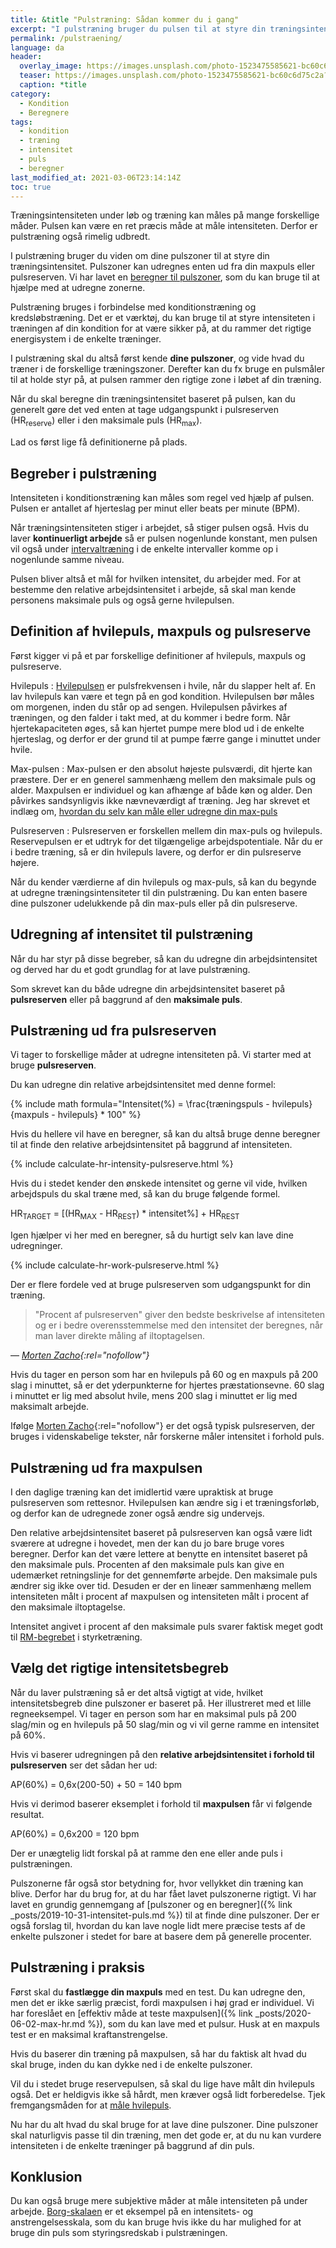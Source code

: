 ```yaml
---
title: &title "Pulstræning: Sådan kommer du i gang"
excerpt: "I pulstræning bruger du pulsen til at styre din træningsintensitet. Du bruger pulszoner enten baseret på din maxpuls eller pulsreserven. Her får du en komplet guide til, hvordan du kan komme i gang med at træne efter pulsen."
permalink: /pulstraening/
language: da
header:
  overlay_image: https://images.unsplash.com/photo-1523475585621-bc60c6d75c2a?ixid=MnwxMjA3fDB8MHxwaG90by1wYWdlfHx8fGVufDB8fHx8&ixlib=rb-1.2.1&auto=format&fit=crop&w=1950&q=80
  teaser: https://images.unsplash.com/photo-1523475585621-bc60c6d75c2a?ixid=MnwxMjA3fDB8MHxwaG90by1wYWdlfHx8fGVufDB8fHx8&ixlib=rb-1.2.1&auto=format&fit=crop&w=400&q=80
  caption: *title
category:
  - Kondition
  - Beregnere
tags:
  - kondition
  - træning
  - intensitet
  - puls
  - beregner
last_modified_at: 2021-03-06T23:14:14Z
toc: true
---
```


Træningsintensiteten under løb og træning kan måles på mange forskellige måder. Pulsen kan være en ret præcis måde at måle intensiteten. Derfor er pulstræning også rimelig udbredt.

I pulstræning bruger du viden om dine pulszoner til at styre din træningsintensitet. Pulszoner kan udregnes enten ud fra din maxpuls eller pulsreserven. Vi har lavet en [beregner til pulszoner](/pulstraening-pulszoner-fra-maxpuls-og-pulsreserve/), som du kan bruge til at hjælpe med at udregne zonerne.

Pulstræning bruges i forbindelse med konditionstræning og kredsløbstræning. Det er et værktøj, du kan bruge til at styre intensiteten i træningen af din kondition for at være sikker på, at du rammer det rigtige energisystem i de enkelte træninger.

I pulstræning skal du altså først kende **dine pulszoner**, og vide hvad du træner i de forskellige træningszoner. Derefter kan du fx bruge en pulsmåler til at holde styr på, at pulsen rammer den rigtige zone i løbet af din træning.

Når du skal beregne din træningsintensitet baseret på pulsen, kan du generelt gøre det ved enten at tage udgangspunkt i pulsreserven (HR<sub>reserve</sub>) eller i den maksimale puls (HR<sub>max</sub>).

Lad os først lige få definitionerne på plads.

## Begreber i pulstræning

Intensiteten i konditionstræning kan måles som regel ved hjælp af pulsen. Pulsen er antallet
af hjerteslag per minut eller beats per minute (BPM).

Når træningsintensiteten stiger i arbejdet, så stiger pulsen også. Hvis du laver **kontinuerligt arbejde** så er pulsen nogenlunde konstant, men pulsen vil også under [intervaltræning](/intervallob-intervaltraening/) i de enkelte intervaller komme op i nogenlunde samme niveau.

Pulsen bliver altså et mål for hvilken intensitet, du arbejder med. For at bestemme den relative arbejdsintensitet i arbejde, så skal man kende personens maksimale puls og også gerne hvilepulsen.

## Definition af hvilepuls, maxpuls og pulsreserve

Først kigger vi på et par forskellige definitioner af hvilepuls, maxpuls og pulsreserve.

Hvilepuls
: [Hvilepulsen](/hvilepuls/) er pulsfrekvensen i hvile, når du slapper helt af. En lav hvilepuls kan være et tegn på en god kondition. Hvilepulsen bør måles om morgenen, inden du står op ad sengen. Hvilepulsen påvirkes af træningen, og den falder i takt med, at du kommer i bedre form. Når hjertekapaciteten øges, så kan hjertet pumpe mere blod ud i de enkelte hjerteslag, og derfor er der grund til at pumpe færre gange i minuttet under hvile.

Max-pulsen
: Max-pulsen er den absolut højeste pulsværdi, dit hjerte kan præstere. Der er en generel sammenhæng mellem den maksimale puls og alder. Maxpulsen er individuel og kan afhænge af både køn og alder. Den påvirkes sandsynligvis ikke nævneværdigt af træning. Jeg har skrevet et indlæg om, [hvordan du selv kan måle eller udregne din max-puls](/test-max-puls/)

Pulsreserven
: Pulsreserven er forskellen mellem din max-puls og hvilepuls. Reservepulsen er et udtryk for det tilgængelige arbejdspotentiale. Når du er i bedre træning, så er din hvilepuls lavere, og derfor er din pulsreserve højere.

Når du kender værdierne af din hvilepuls og max-puls, så kan du begynde at udregne træningsintensiteter til din pulstræning. Du kan enten basere dine pulszoner udelukkende på din max-puls eller på din pulsreserve.

## Udregning af intensitet til pulstræning

Når du har styr på disse begreber, så kan du udregne din arbejdsintensitet og derved har du et godt grundlag for at lave pulstræning.

Som skrevet kan du både udregne din arbejdsintensitet baseret på **pulsreserven** eller på baggrund af den **maksimale puls**.

## Pulstræning ud fra pulsreserven

Vi tager to forskellige måder at udregne intensiteten på. Vi starter med at bruge **pulsreserven**.

Du kan udregne din relative arbejdsintensitet med denne formel:

{% include math formula="Intensitet(%) = \frac{træningspuls - hvilepuls}{maxpuls - hvilepuls} * 100" %}

Hvis du hellere vil have en beregner, så kan du altså bruge denne beregner til at finde den relative arbejdsintensitet på baggrund af intensiteten.

{% include calculate-hr-intensity-pulsreserve.html %}

Hvis du i stedet kender den ønskede intensitet og gerne vil vide, hvilken arbejdspuls du skal træne med, så kan du bruge følgende formel.

HR<sub>TARGET</sub> = [(HR<sub>MAX</sub> - HR<sub>REST</sub>) * intensitet%] + HR<sub>REST</sub>

Igen hjælper vi her med en beregner, så du hurtigt selv kan lave dine udregninger.

{% include calculate-hr-work-pulsreserve.html %}

Der er flere fordele ved at bruge pulsreserven som udgangspunkt for din træning.

> "Procent af pulsreserven" giver den bedste beskrivelse af intensiteten og er i bedre overensstemmelse med den intensitet der beregnes, når man laver direkte måling af iltoptagelsen.

— <cite>[Morten Zacho](http://web.archive.org/web/20110606202421/http://www.motion-online.dk/konditionstraening/vaerktoejer/beregn_din_traeningsintensitet/){:rel="nofollow"}</cite>

Hvis du tager en person som har en hvilepuls på 60 og en maxpuls på 200 slag i minuttet, så er det yderpunkterne for hjertes præstationsevne. 60 slag i minuttet er lig med absolut hvile, mens 200 slag i minuttet er lig med maksimalt arbejde.

Ifølge [Morten Zacho](http://web.archive.org/web/20110606202421/http://www.motion-online.dk/konditionstraening/vaerktoejer/beregn_din_traeningsintensitet/){:rel="nofollow"} er det også typisk pulsreserven, der bruges i videnskabelige tekster, når forskerne måler intensitet i forhold puls.

## Pulstræning ud fra maxpulsen

I den daglige træning kan det imidlertid være upraktisk at bruge pulsreserven som rettesnor. Hvilepulsen kan ændre sig i et træningsforløb, og derfor kan de udregnede zoner også ændre sig undervejs.

Den relative arbejdsintensitet baseret på pulsreserven kan også være lidt sværere at udregne i hovedet, men der kan du jo bare bruge vores beregner. Derfor kan det være lettere at benytte en intensitet baseret på den maksimale puls. Procenten af den maksimale puls kan give en udemærket retningslinje for det gennemførte arbejde. Den maksimale puls ændrer sig ikke over tid. Desuden er der en lineær sammenhæng mellem intensiteten målt i procent af maxpulsen og intensiteten målt i procent af den maksimale iltoptagelse.

Intensitet angivet i procent af den maksimale puls svarer faktisk meget godt til [RM-begrebet](/rm-beregner/) i styrketræning.

## Vælg det rigtige intensitetsbegreb

Når du laver pulstræning så er det altså vigtigt at vide, hvilket intensitetsbegreb dine pulszoner er baseret på. Her illustreret med et lille regneeksempel. Vi tager en person som har en maksimal puls på 200 slag/min og en hvilepuls på 50 slag/min og vi vil gerne ramme en intensitet på 60%.

Hvis vi baserer udregningen på den **relative arbejdsintensitet i forhold til pulsreserven** ser det sådan her ud:

AP(60%) = 0,6x(200-50) + 50 = 140 bpm

Hvis vi derimod baserer eksemplet i forhold til **maxpulsen** får vi følgende resultat.

AP(60%) = 0,6x200 = 120 bpm

Der er unægtelig lidt forskal på at ramme den ene eller ande puls i pulstræningen.

Pulszonerne får også stor betydning for, hvor vellykket din træning kan blive. Derfor har du brug for, at du har fået lavet pulszonerne rigtigt. Vi har lavet en grundig gennemgang af [pulszoner og en beregner]({% link _posts/2019-10-31-intensitet-puls.md %}) til at finde dine pulszoner. Der er også forslag til, hvordan du kan lave nogle lidt mere præcise tests af de enkelte pulszoner i stedet for bare at basere dem på generelle procenter.

## Pulstræning i praksis

Først skal du **fastlægge din maxpuls** med en test. Du kan udregne den, men det er ikke særlig præcist, fordi maxpulsen i høj grad er individuel. Vi har foreslået en [effektiv måde at teste maxpulsen]({% link _posts/2020-06-02-max-hr.md %}), som du kan lave med et pulsur. Husk at en maxpuls test er en maksimal kraftanstrengelse.

Hvis du baserer din træning på maxpulsen, så har du faktisk alt hvad du skal bruge, inden du kan dykke ned i de enkelte pulszoner.

Vil du i stedet bruge reservepulsen, så skal du lige have målt din hvilepuls også. Det er heldigvis ikke så hårdt, men kræver også lidt forberedelse. Tjek fremgangsmåden for at [måle hvilepuls](/hvilepuls/).

Nu har du alt hvad du skal bruge for at lave dine pulszoner. Dine pulszoner skal naturligvis passe til din træning, men det gode er, at du nu kan vurdere intensiteten i de enkelte træninger på baggrund af din puls.

## Konklusion

Du kan også bruge mere subjektive måder at måle intensiteten på under arbejde. [Borg-skalaen](/borg-skala/) er et eksempel på en intensitets- og anstrengelsesskala, som du kan bruge hvis ikke du har mulighed for at bruge din puls som styringsredskab i pulstræningen.
